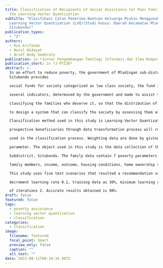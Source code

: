 ```yaml
---
title: Classification of Recipients of Social Assistance for Poor Families Using
  the Learning Vector Quantization
subtitle: "Klasifikasi Calon Penerima Bantuan Keluarga Miskin Menggunakan Metode
  Learning Vector Quantization (LVQ)(Studi Kasus: Daerah Kecamatan Mlandingan,
  Situbondo)"
publication_types:
  - "2"
authors:
  - Rio Arifando
  - Nurul Hidayat
  - Arief Andy Soebroto
publication: in *Jurnal Pengembangan Teknlogi Informasi dan Ilmu Komputer*
publication_short: in *J-PTIIK*
abstract: >-
  In an effort to reduce poverty, the government of Mladingan sub-district,
  Situbondo provides

  social funds for society categorized as low class society, the fund is given based on an assessment of

  several indicators, determined by the government and made to assist the government staff in

  classifying the families who deserve it, so that the distribution of fund is well-targeted. This study aims

  to design a system that can classify the society by assessing them as fund beneficiaries or not.

  Classification method used in this study is Learning Vector Quantization. The data input of the

  prospective beneficiaries through data transformation process will result as data weight, which is

  used in the classification process. Weighting data are done by giving such score according to each

  parameter. The object used in this study is the data collection of the Families in Mlandingan

  Subdistrict, Situbondo. The family data contain 7 poverty parameters including age, the number of the

  family members, income, outcome, housing conditions, home ownership status, and educational level.

  This study uses five test scenarios that resulted a recommendation value of learning rate 0.1,

  decrement learning rate 0.1, training data as 30%, minimum learning rate 0.01 and maximum number

  of iterations 2. Accurate results obtained is 98%.
draft: false
featured: false
tags:
  - poverty assistance
  - learning vector quantization
  - classification
categories:
  - Classification
image:
  filename: featured
  focal_point: Smart
  preview_only: false
  caption: ""
  alt_text: ""
date: 2021-08-11T08:10:34.987Z
---
```

